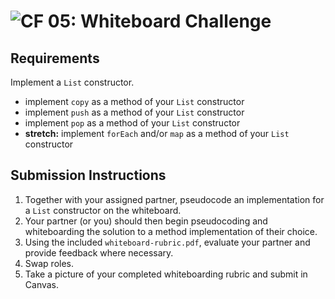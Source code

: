 ![CF](https://camo.githubusercontent.com/70edab54bba80edb7493cad3135e9606781cbb6b/687474703a2f2f692e696d6775722e636f6d2f377635415363382e706e67) 05: Whiteboard Challenge
===

## Requirements

Implement a `List` constructor.

* implement `copy` as a method of your `List` constructor
* implement `push` as a method of your `List` constructor
* implement `pop` as a method of your `List` constructor
* **stretch:** implement `forEach` and/or `map` as a method of your `List` constructor

## Submission Instructions

1. Together with your assigned partner, pseudocode an implementation for a `List` constructor on the whiteboard.
1. Your partner (or you) should then begin pseudocoding and whiteboarding the solution to a method implementation of their choice.
1. Using the included `whiteboard-rubric.pdf`, evaluate your partner and provide feedback where necessary.
1. Swap roles.
1. Take a picture of your completed whiteboarding rubric and submit in Canvas.

